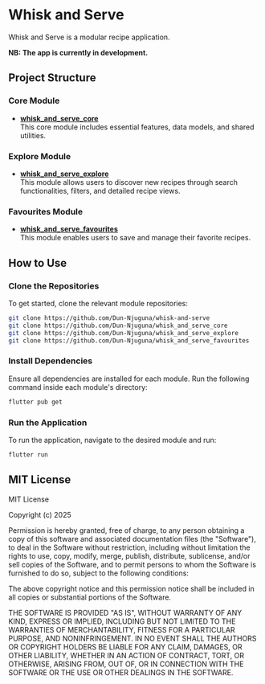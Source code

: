 # Whisk and Serve

Whisk and Serve is a modular recipe application.

**NB: The app is currently in development.**

## Project Structure

### Core Module
- **[whisk_and_serve_core](https://github.com/Dun-Njuguna/whisk_and_serve_core)**  
  This core module includes essential features, data models, and shared utilities.

### Explore Module
- **[whisk_and_serve_explore](https://github.com/Dun-Njuguna/whisk_and_serve_explore)**  
  This module allows users to discover new recipes through search functionalities, filters, and detailed recipe views.

### Favourites Module
- **[whisk_and_serve_favourites](https://github.com/Dun-Njuguna/whisk_and_serve_favourites)**  
  This module enables users to save and manage their favorite recipes.

## How to Use

### Clone the Repositories
To get started, clone the relevant module repositories:

```bash
git clone https://github.com/Dun-Njuguna/whisk-and-serve
git clone https://github.com/Dun-Njuguna/whisk_and_serve_core
git clone https://github.com/Dun-Njuguna/whisk_and_serve_explore
git clone https://github.com/Dun-Njuguna/whisk_and_serve_favourites
```

### Install Dependencies
Ensure all dependencies are installed for each module. Run the following command inside each module's directory:

```bash
flutter pub get
```

### Run the Application
To run the application, navigate to the desired module and run:

```bash
flutter run
```

## MIT License

MIT License

Copyright (c) 2025

Permission is hereby granted, free of charge, to any person obtaining a copy
of this software and associated documentation files (the "Software"), to deal
in the Software without restriction, including without limitation the rights
to use, copy, modify, merge, publish, distribute, sublicense, and/or sell
copies of the Software, and to permit persons to whom the Software is
furnished to do so, subject to the following conditions:

The above copyright notice and this permission notice shall be included in all
copies or substantial portions of the Software.

THE SOFTWARE IS PROVIDED "AS IS", WITHOUT WARRANTY OF ANY KIND, EXPRESS OR
IMPLIED, INCLUDING BUT NOT LIMITED TO THE WARRANTIES OF MERCHANTABILITY,
FITNESS FOR A PARTICULAR PURPOSE, AND NONINFRINGEMENT. IN NO EVENT SHALL THE
AUTHORS OR COPYRIGHT HOLDERS BE LIABLE FOR ANY CLAIM, DAMAGES, OR OTHER
LIABILITY, WHETHER IN AN ACTION OF CONTRACT, TORT, OR OTHERWISE, ARISING FROM,
OUT OF, OR IN CONNECTION WITH THE SOFTWARE OR THE USE OR OTHER DEALINGS IN THE
SOFTWARE.